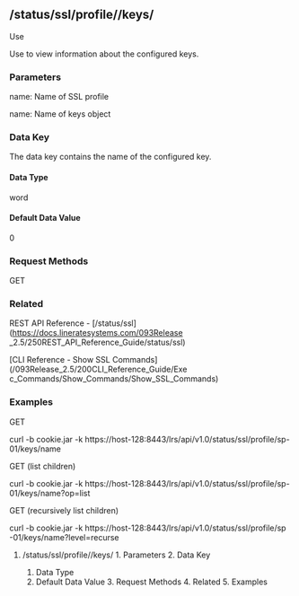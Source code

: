 ## /status/ssl/profile/<name>/keys/<name>

Use

Use to view information about the configured keys.

### Parameters

name: Name of SSL profile

name: Name of keys object

### Data Key

The data key contains the name of the configured key.

#### Data Type

word

#### Default Data Value

0

### Request Methods

GET

### Related

REST API Reference - [/status/ssl](https://docs.lineratesystems.com/093Release
_2.5/250REST_API_Reference_Guide/status/ssl)

[CLI Reference - Show SSL Commands](/093Release_2.5/200CLI_Reference_Guide/Exe
c_Commands/Show_Commands/Show_SSL_Commands)

### Examples

GET

curl -b cookie.jar -k
https://host-128:8443/lrs/api/v1.0/status/ssl/profile/sp-01/keys/name

GET (list children)

curl -b cookie.jar -k
https://host-128:8443/lrs/api/v1.0/status/ssl/profile/sp-01/keys/name?op=list

GET (recursively list children)

curl -b cookie.jar -k https://host-128:8443/lrs/api/v1.0/status/ssl/profile/sp
-01/keys/name?level=recurse

  1. /status/ssl/profile/<name>/keys/<name>
    1. Parameters
    2. Data Key
      1. Data Type
      2. Default Data Value
    3. Request Methods
    4. Related
    5. Examples


